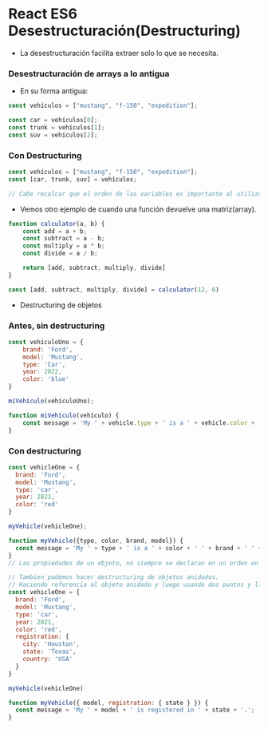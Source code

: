 # React ES6 Desestructuración(Destructuring)

- La desestructuración facilita extraer solo lo que se necesita.

<h3> Desestructuración de arrays a lo antigua</h3>

* En su forma antigua:

 ```js
 const vehículos = ["mustang", "f-150", "expedition"];

 const car = vehículos[0];
 const trunk = vehículos[1];
 const suv = vehículos[2];
 ```
<h3>Con Destructuring</h3>

```js
const vehículos = ["mustang", "f-150", "expedition"];
const [car, trunk, suv] = vehículos;

// Cabe recalcar que el orden de las variables es importante al utilizar destructuring.
```
* Vemos otro ejemplo de cuando una función devuelve una matriz(array).

```js
function calculator(a, b) {
    const add = a + b;
    const subtract = a - b;
    const multiply = a * b;
    const divide = a / b;

    return [add, subtract, multiply, divide]
}

const [add, subtract, multiply, divide] = calculator(12, 6)
```

* Destructuring de objetos 

<h3>Antes, sin destructuring</h3>

```js
const vehículoUno = {
    brand: 'Ford',
    model: 'Mustang',
    type: 'Car',
    year: 2022,
    color: 'blue'
}

miVehículo(vehículoUno);

function miVehículo(vehículo) {
    const message = 'My ' + vehicle.type + ' is a ' + vehicle.color + ' ' + vehicle.brand + ' ' + vehicle.model + '.';
}
```
<h3>Con destructuring</h3>

```js
const vehicleOne = {
  brand: 'Ford',
  model: 'Mustang',
  type: 'car',
  year: 2021, 
  color: 'red'
}

myVehicle(vehicleOne);

function myVehicle({type, color, brand, model}) {
  const message = 'My ' + type + ' is a ' + color + ' ' + brand + ' ' + model + '.';
}
// Las propiedades de un objeto, no siempre se declaran en un orden en especifico.
```

```js
// Tambien podemos hacer destructuring de objetos anidados.
// Haciendo referencia al objeto anidado y luego usando dos puntos y llaves para destructurar nuevamente los elementos necesarios del objeto anidado.
const vehicleOne = {
  brand: 'Ford',
  model: 'Mustang',
  type: 'car',
  year: 2021, 
  color: 'red',
  registration: {
    city: 'Houston',
    state: 'Texas',
    country: 'USA'
  }
}

myVehicle(vehicleOne)

function myVehicle({ model, registration: { state } }) {
  const message = 'My ' + model + ' is registered in ' + state + '.';
}
```